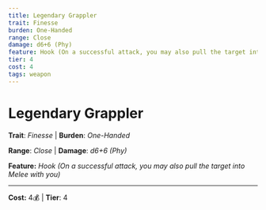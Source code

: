 ```yaml
---
title: Legendary Grappler
trait: Finesse
burden: One-Handed
range: Close
damage: d6+6 (Phy)
feature: Hook (On a successful attack, you may also pull the target into Melee with you)
tier: 4
cost: 4
tags: weapon
---
```

# Legendary Grappler

**Trait**: _Finesse_ | **Burden**: _One-Handed_

**Range**: _Close_ | **Damage**: _d6+6 (Phy)_

**Feature:** _Hook (On a successful attack, you may also pull the target into Melee with you)_

___
**Cost:** 4💰 | **Tier**: 4

